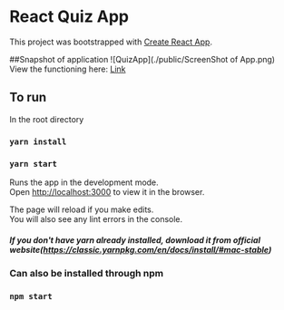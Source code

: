 # React Quiz App

This project was bootstrapped with [Create React App](https://github.com/facebook/create-react-app).

##Snapshot of application
![QuizApp](./public/ScreenShot of App.png)
View the functioning here: [Link](https://www.youtube.com/watch?v=l_xQFmx0cYs)

## To run
In the root directory
### `yarn install`
### `yarn start`

Runs the app in the development mode.\
Open [http://localhost:3000](http://localhost:3000) to view it in the browser.

The page will reload if you make edits.\
You will also see any lint errors in the console.

##### If you don't have yarn already installed, download it from official website(https://classic.yarnpkg.com/en/docs/install/#mac-stable)
### Can also be installed through npm
### `npm start`

